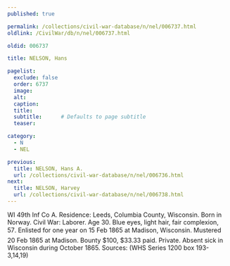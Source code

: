 ```yaml
---
published: true

permalink: /collections/civil-war-database/n/nel/006737.html
oldlink: /CivilWar/db/n/nel/006737.html

oldid: 006737

title: NELSON, Hans

pagelist:
  exclude: false
  order: 6737
  image: 
  alt:
  caption:
  title:
  subtitle:      # Defaults to page subtitle
  teaser:

category: 
  - N 
  - NEL

previous:
  title: NELSON, Hans A.
  url: /collections/civil-war-database/n/nel/006736.html  
next:
  title: NELSON, Harvey
  url: /collections/civil-war-database/n/nel/006738.html   
---
```

WI 49th Inf Co A. Residence: Leeds, Columbia County, Wisconsin. Born in Norway. Civil War: Laborer. Age 30. Blue eyes, light hair, fair complexion, 5&#146;7&#148;. Enlisted for one year on 15 Feb 1865 at Madison, Wisconsin. Mustered 20 Feb 1865 at Madison. Bounty $100, $33.33 paid. Private. Absent sick in Wisconsin during October 1865. Sources: (WHS Series 1200 box 193-3,14,19)